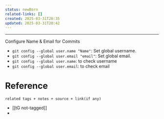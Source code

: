 ```yaml
---
status: newBorn
related-links: []
created: 2025-03-31T20:35
updated: 2025-03-31T20:42
---
```

---


Configure Name & Email for Commits
- `git config --global user.name "Name"`: Set global username.
- `git config --global user.email "email"`: Set global email.
- `git config --global user.name`: to check username
- `git config --global user.email`: to check email

# Reference
`related tags + notes + source + link(if any)`
 
- [[tG not-tagged]]
- 
